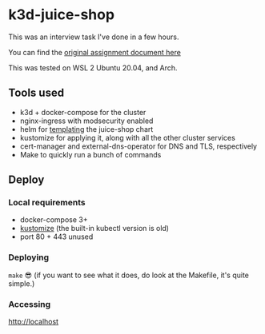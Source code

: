 # k3d-juice-shop

This was an interview task I've done in a few hours. 

You can find the [original assignment document here](./original_assignment.pdf)

This was tested on WSL 2 Ubuntu 20.04, and Arch.

## Tools used
- k3d + docker-compose for the cluster
- nginx-ingress with modsecurity enabled
- helm for [templating](manifests/bases/juice-shop/_update.sh) the juice-shop chart
- kustomize for applying it, along with all the other cluster services
- cert-manager and external-dns-operator for DNS and TLS, respectively
- Make to quickly run a bunch of commands

## Deploy

### Local requirements

- docker-compose 3+
- [kustomize](https://raw.githubusercontent.com/kubernetes-sigs/kustomize/master/hack/install_kustomize.sh) (the built-in kubectl version is old)
- port 80 + 443 unused
    
### Deploying

`make` 😎
(if you want to see what it does, do look at the Makefile, it's quite simple.) 

### Accessing

<http://localhost>

